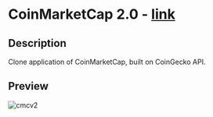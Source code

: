 # CoinMarketCap 2.0 - <a href="https://coinmarketcapv2.vercel.app/">link</a>

## Description
Clone application of CoinMarketCap, built on CoinGecko API.

## Preview

![cmcv2](https://user-images.githubusercontent.com/93607858/222454938-c6062e9d-94d7-436e-a908-a204ee5c8114.png)
